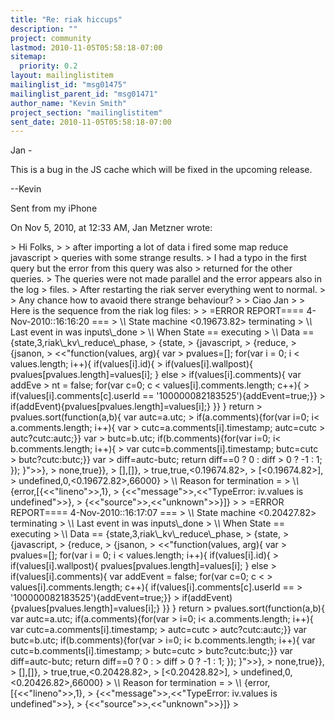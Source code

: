```yaml
---
title: "Re: riak hiccups"
description: ""
project: community
lastmod: 2010-11-05T05:58:18-07:00
sitemap:
  priority: 0.2
layout: mailinglistitem
mailinglist_id: "msg01475"
mailinglist_parent_id: "msg01471"
author_name: "Kevin Smith"
project_section: "mailinglistitem"
sent_date: 2010-11-05T05:58:18-07:00
---
```



Jan -

This is a bug in the JS cache which will be fixed in the upcoming release.

--Kevin

Sent from my iPhone

On Nov 5, 2010, at 12:33 AM, Jan Metzner  wrote:

&gt; Hi Folks,
&gt; 
&gt; after importing a lot of data i fired some map reduce javascript
&gt; queries with some strange results.
&gt; I had a typo in the first query but the error from this query was also
&gt; returned for the other queries.
&gt; The queries were not made parallel and the error appears also in the log 
&gt; files.
&gt; After restarting the riak server everything went to normal.
&gt; 
&gt; Any chance how to avaoid there strange behaviour?
&gt; 
&gt; Ciao Jan
&gt; 
&gt; Here is the sequence from the riak log files:
&gt; 
&gt; =ERROR REPORT==== 4-Nov-2010::16:16:20 ===
&gt; \\*\\* State machine &lt;0.19673.82&gt; terminating
&gt; \\*\\* Last event in was inputs\\_done
&gt; \\*\\* When State == executing
&gt; \\*\\* Data == {state,3,riak\\_kv\\_reduce\\_phase,
&gt; {state,
&gt; {javascript,
&gt; {reduce,
&gt; {jsanon,
&gt; &lt;&lt;"function(values, arg){ var
&gt; pvalues=[]; for(var i = 0; i &lt; values.length; i++){ if(values[i].id){
&gt; if(values[i].wallpost){ pvalues[pvalues.length]=values[i]; } else
&gt; if(values[i].comments){ var addEve
&gt; nt = false; for(var c=0; c &lt; values[i].comments.length; c++){
&gt; if(values[i].comments[c].userId == '100000082183525'){addEvent=true;}}
&gt; if(addEvent){pvalues[pvalues.length]=values[i];} }} } return
&gt; pvalues.sort(function(a,b){ var autc=a.utc;
&gt; if(a.comments){for(var i=0; i&lt; a.comments.length; i++){ var
&gt; cutc=a.comments[i].timestamp; autc=cutc &gt; autc?cutc:autc;}} var
&gt; butc=b.utc; if(b.comments){for(var i=0; i&lt; b.comments.length; i++){
&gt; var cutc=b.comments[i].timestamp; butc=cutc &gt; butc?cutc:butc;}} var
&gt; diff=autc-butc; return diff==0 ? 0 : diff &gt; 0 ? -1 : 1; }); }"&gt;&gt;},
&gt; none,true}},
&gt; [],[]},
&gt; true,true,&lt;0.19674.82&gt;,
&gt; [&lt;0.19674.82&gt;],
&gt; undefined,0,&lt;0.19672.82&gt;,66000}
&gt; \\*\\* Reason for termination =
&gt; \\*\\* {error,[{&lt;&lt;"lineno"&gt;&gt;,1},
&gt; {&lt;&lt;"message"&gt;&gt;,&lt;&lt;"TypeError: iv.values is undefined"&gt;&gt;},
&gt; {&lt;&lt;"source"&gt;&gt;,&lt;&lt;"unknown"&gt;&gt;}]}
&gt; 
&gt; =ERROR REPORT==== 4-Nov-2010::16:17:07 ===
&gt; \\*\\* State machine &lt;0.20427.82&gt; terminating
&gt; \\*\\* Last event in was inputs\\_done
&gt; \\*\\* When State == executing
&gt; \\*\\* Data == {state,3,riak\\_kv\\_reduce\\_phase,
&gt; {state,
&gt; {javascript,
&gt; {reduce,
&gt; {jsanon,
&gt; &lt;&lt;"function(values, arg){ var
&gt; pvalues=[]; for(var i = 0; i &lt; values.length; i++){ if(values[i].id){
&gt; if(values[i].wallpost){ pvalues[pvalues.length]=values[i]; } else
&gt; if(values[i].comments){ var addEvent = false; for(var c=0; c &lt;
&gt; values[i].comments.length; c++){ if(values[i].comments[c].userId ==
&gt; '100000082183525'){addEvent=true;}}
&gt; if(addEvent){pvalues[pvalues.length]=values[i];} }} } return
&gt; pvalues.sort(function(a,b){ var autc=a.utc; if(a.comments){for(var
&gt; i=0; i&lt; a.comments.length; i++){ var cutc=a.comments[i].timestamp;
&gt; autc=cutc &gt; autc?cutc:autc;}} var butc=b.utc; if(b.comments){for(var
&gt; i=0; i&lt; b.comments.length; i++){ var cutc=b.comments[i].timestamp;
&gt; butc=cutc &gt; butc?cutc:butc;}} var diff=autc-butc; return diff==0 ? 0 :
&gt; diff &gt; 0 ? -1 : 1; }); }"&gt;&gt;},
&gt; none,true}},
&gt; [],[]},
&gt; true,true,&lt;0.20428.82&gt;,
&gt; [&lt;0.20428.82&gt;],
&gt; undefined,0,&lt;0.20426.82&gt;,66000}
&gt; \\*\\* Reason for termination =
&gt; \\*\\* {error,[{&lt;&lt;"lineno"&gt;&gt;,1},
&gt; {&lt;&lt;"message"&gt;&gt;,&lt;&lt;"TypeError: iv.values is undefined"&gt;&gt;},
&gt; {&lt;&lt;"source"&gt;&gt;,&lt;&lt;"unknown"&gt;&gt;}]}
&gt; 

